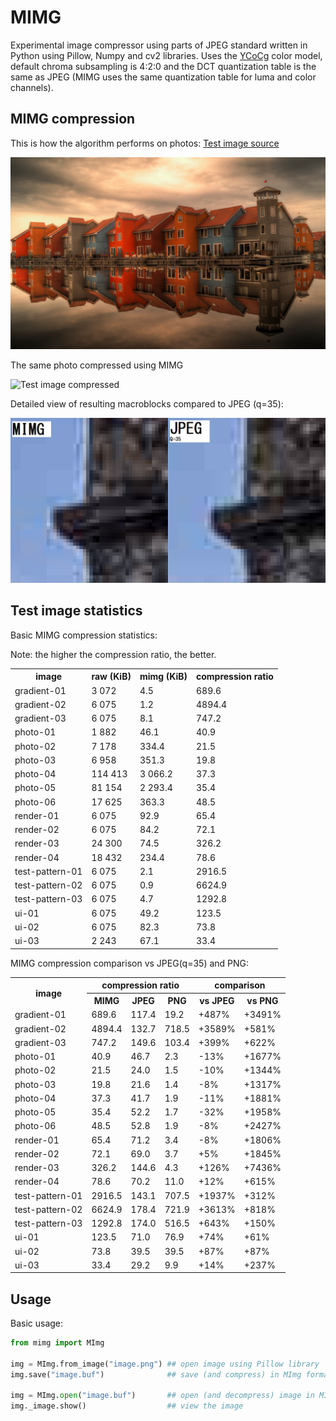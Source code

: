 # MIMG

Experimental image compressor using parts of JPEG standard written in Python using Pillow, Numpy and cv2 libraries.
Uses the [YCoCg](https://en.wikipedia.org/wiki/YCoCg) color model, default chroma subsampling is 4:2:0 and the DCT quantization table is the same as JPEG (MIMG uses the same quantization table for luma and color channels).

## MIMG compression

This is how the algorithm performs on photos: [Test image source](https://commons.wikimedia.org/wiki/File:Morgan_House_Kalimpong_2.jpg)

![Test image](./test-images/photo-02.png)

The same photo compressed using MIMG

![Test image compressed](https://files.markop1.cz/mimg/photo-02.png)

Detailed view of resulting macroblocks compared to JPEG (q=35):

![MIMG comparison](mimg_vs_jpeg.png)

## Test image statistics

Basic MIMG compression statistics:

Note: the higher the compression ratio, the better.

<table>
    <tr>
        <th>image</th>
        <th>raw (KiB)</th>
        <th>mimg (KiB)</th>
        <th>compression ratio</th>
    </tr>
    <tr>
        <td>gradient-01</td>
        <td>3 072</td>
        <td>4.5</td>
        <td>689.6</td>
    </tr>
    <tr>
        <td>gradient-02</td>
        <td>6 075</td>
        <td>1.2</td>
        <td>4894.4</td>
    </tr>
    <tr>
        <td>gradient-03</td>
        <td>6 075</td>
        <td>8.1</td>
        <td>747.2</td>
    </tr>
    <tr>
        <td>photo-01</td>
        <td>1 882</td>
        <td>46.1</td>
        <td>40.9</td>
    </tr>
    <tr>
        <td>photo-02</td>
        <td>7 178</td>
        <td>334.4</td>
        <td>21.5</td>
    </tr>
    <tr>
        <td>photo-03</td>
        <td>6 958</td>
        <td>351.3</td>
        <td>19.8</td>
    </tr>
    <tr>
        <td>photo-04</td>
        <td>114 413</td>
        <td>3 066.2</td>
        <td>37.3</td>
    </tr>
    <tr>
        <td>photo-05</td>
        <td>81 154</td>
        <td>2 293.4</td>
        <td>35.4</td>
    </tr>
    <tr>
        <td>photo-06</td>
        <td>17 625</td>
        <td>363.3</td>
        <td>48.5</td>
    </tr>
    <tr>
        <td>render-01</td>
        <td>6 075</td>
        <td>92.9</td>
        <td>65.4</td>
    </tr>
    <tr>
        <td>render-02</td>
        <td>6 075</td>
        <td>84.2</td>
        <td>72.1</td>
    </tr>
    <tr>
        <td>render-03</td>
        <td>24 300</td>
        <td>74.5</td>
        <td>326.2</td>
    </tr>
    <tr>
        <td>render-04</td>
        <td>18 432</td>
        <td>234.4</td>
        <td>78.6</td>
    </tr>
    <tr>
        <td>test-pattern-01</td>
        <td>6 075</td>
        <td>2.1</td>
        <td>2916.5</td>
    </tr>
    <tr>
        <td>test-pattern-02</td>
        <td>6 075</td>
        <td>0.9</td>
        <td>6624.9</td>
    </tr>
    <tr>
        <td>test-pattern-03</td>
        <td>6 075</td>
        <td>4.7</td>
        <td>1292.8</td>
    </tr>
    <tr>
        <td>ui-01</td>
        <td>6 075</td>
        <td>49.2</td>
        <td>123.5</td>
    </tr>
    <tr>
        <td>ui-02</td>
        <td>6 075</td>
        <td>82.3</td>
        <td>73.8</td>
    </tr>
    <tr>
        <td>ui-03</td>
        <td>2 243</td>
        <td>67.1</td>
        <td>33.4</td>
    </tr>
</table>

MIMG compression comparison vs JPEG(q=35) and PNG:

<table>
    <tr>
        <th rowspan="2" style="text-align: center">image</th>
        <th colspan="3" style="text-align: center">compression ratio</th>
        <th colspan="3" style="text-align: center">comparison</th>
    </tr>
    <tr>
        <th>MIMG</th>
        <th>JPEG</th>
        <th>PNG</th>
        <th>vs JPEG</th>
        <th>vs PNG</th>
    </tr>
    <tr>
        <td>gradient-01</td>
        <td>689.6</td>
        <td>117.4</td>
        <td>19.2</td>
        <td>+487%</td>
        <td>+3491%</td>
    </tr>
    <tr>
        <td>gradient-02</td>
        <td>4894.4</td>
        <td>132.7</td>
        <td>718.5</td>
        <td>+3589%</td>
        <td>+581%</td>
    </tr>
    <tr>
        <td>gradient-03</td>
        <td>747.2</td>
        <td>149.6</td>
        <td>103.4</td>
        <td>+399%</td>
        <td>+622%</td>
    </tr>
    <tr>
        <td>photo-01</td>
        <td>40.9</td>
        <td>46.7</td>
        <td>2.3</td>
        <td>-13%</td>
        <td>+1677%</td>
    </tr>
    <tr>
        <td>photo-02</td>
        <td>21.5</td>
        <td>24.0</td>
        <td>1.5</td>
        <td>-10%</td>
        <td>+1344%</td>
    </tr>
    <tr>
        <td>photo-03</td>
        <td>19.8</td>
        <td>21.6</td>
        <td>1.4</td>
        <td>-8%</td>
        <td>+1317%</td>
    </tr>
    <tr>
        <td>photo-04</td>
        <td>37.3</td>
        <td>41.7</td>
        <td>1.9</td>
        <td>-11%</td>
        <td>+1881%</td>
    </tr>
    <tr>
        <td>photo-05</td>
        <td>35.4</td>
        <td>52.2</td>
        <td>1.7</td>
        <td>-32%</td>
        <td>+1958%</td>
    </tr>
    <tr>
        <td>photo-06</td>
        <td>48.5</td>
        <td>52.8</td>
        <td>1.9</td>
        <td>-8%</td>
        <td>+2427%</td>
    </tr>
    <tr>
        <td>render-01</td>
        <td>65.4</td>
        <td>71.2</td>
        <td>3.4</td>
        <td>-8%</td>
        <td>+1806%</td>
    </tr>
    <tr>
        <td>render-02</td>
        <td>72.1</td>
        <td>69.0</td>
        <td>3.7</td>
        <td>+5%</td>
        <td>+1845%</td>
    </tr>
    <tr>
        <td>render-03</td>
        <td>326.2</td>
        <td>144.6</td>
        <td>4.3</td>
        <td>+126%</td>
        <td>+7436%</td>
    </tr>
    <tr>
        <td>render-04</td>
        <td>78.6</td>
        <td>70.2</td>
        <td>11.0</td>
        <td>+12%</td>
        <td>+615%</td>
    </tr>
    <tr>
        <td>test-pattern-01</td>
        <td>2916.5</td>
        <td>143.1</td>
        <td>707.5</td>
        <td>+1937%</td>
        <td>+312%</td>
    </tr>
    <tr>
        <td>test-pattern-02</td>
        <td>6624.9</td>
        <td>178.4</td>
        <td>721.9</td>
        <td>+3613%</td>
        <td>+818%</td>
    </tr>
    <tr>
        <td>test-pattern-03</td>
        <td>1292.8</td>
        <td>174.0</td>
        <td>516.5</td>
        <td>+643%</td>
        <td>+150%</td>
    </tr>
    <tr>
        <td>ui-01</td>
        <td>123.5</td>
        <td>71.0</td>
        <td>76.9</td>
        <td>+74%</td>
        <td>+61%</td>
    </tr>
    <tr>
        <td>ui-02</td>
        <td>73.8</td>
        <td>39.5</td>
        <td>39.5</td>
        <td>+87%</td>
        <td>+87%</td>
    </tr>
    <tr>
        <td>ui-03</td>
        <td>33.4</td>
        <td>29.2</td>
        <td>9.9</td>
        <td>+14%</td>
        <td>+237%</td>
    </tr>
</table>

## Usage

Basic usage:

```python
from mimg import MImg

img = MImg.from_image("image.png") ## open image using Pillow library
img.save("image.buf")              ## save (and compress) in MImg format

img = MImg.open("image.buf")       ## open (and decompress) image in MImg format
img._image.show()                  ## view the image
```
